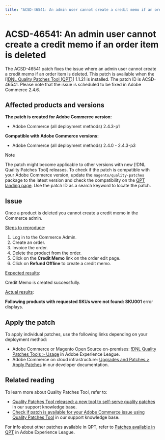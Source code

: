 ```yaml
---
title: "ACSD-46541: An admin user cannot create a credit memo if an order item is deleted" description: "The ACSD-46541 patch fixes the issue where an admin user cannot create a credit memo if an order item is deleted. This patch is available when the [!DNL Quality Patches Tool (QPT)(https://experienceleague.adobe.com/docs/commerce-knowledge-base/kb/announcements/commerce-announcements/magento-quality-patches-released-new-tool-to-self-serve-quality-patches.html) 1.1.21 is installed. The patch ID is ACSD-46541. Please note that the issue is scheduled to be fixed in Adobe Commerce 2.4.6."
---
```


# ACSD-46541: An admin user cannot create a credit memo if an order item is deleted

The ACSD-46541 patch fixes the issue where an admin user cannot create a credit memo if an order item is deleted. This patch is available when the [[!DNL Quality Patches Tool (QPT)]](https://experienceleague.adobe.com/docs/commerce-knowledge-base/kb/announcements/commerce-announcements/magento-quality-patches-released-new-tool-to-self-serve-quality-patches.html) 1.1.21 is installed. The patch ID is ACSD-46541. Please note that the issue is scheduled to be fixed in Adobe Commerce 2.4.6.

## Affected products and versions

**The patch is created for Adobe Commerce version:**

* Adobe Commerce (all deployment methods) 2.4.3-p1

**Compatible with Adobe Commerce versions:**

* Adobe Commerce (all deployment methods) 2.4.0 - 2.4.3-p3

>[!NOTE]
>
>The patch might become applicable to other versions with new [!DNL Quality Patches Tool] releases. To check if the patch is compatible with your Adobe Commerce version, update the `magento/quality-patches` package to the latest version and check the compatibility on the [QPT landing page](https://experienceleague.adobe.com/tools/commerce-quality-patches/index.html). Use the patch ID as a search keyword to locate the patch.

## Issue

Once a product is deleted you cannot create a credit memo in the Commerce admin. 

<u>Steps to reproduce</u>:

1. Log in to the Commerce Admin.
1. Create an order.
1. Invoice the order.
1. Delete the product from the order.
1. Click on the **Credit Memo** link on the order edit page.
1. Click on **Refund Offline** to create a credit memo.

<u>Expected results</u>:

Credit Memo is created successfully.

<u>Actual results</u>:

**Following products with requested SKUs were not found: SKU001** error displays.

## Apply the patch

To apply individual patches, use the following links depending on your deployment method:

* Adobe Commerce or Magento Open Source on-premises: [!DNL Quality Patches Tools > Usage](https://experienceleague.adobe.com/docs/commerce-operations/tools/quality-patches-tool/usage.html) in Adobe Experience League.
* Adobe Commerce on cloud infrastructure: [Upgrades and Patches > Apply Patches](https://devdocs.magento.com/cloud/project/project-patch.html) in our developer documentation.

## Related reading

To learn more about Quality Patches Tool, refer to:

* [Quality Patches Tool released: a new tool to self-serve quality patches](https://experienceleague.adobe.com/docs/commerce-knowledge-base/kb/announcements/commerce-announcements/magento-quality-patches-released-new-tool-to-self-serve-quality-patches.html) in our support knowledge base.
* [Check if patch is available for your Adobe Commerce issue using Quality Patches Tool](https://experienceleague.adobe.com/docs/commerce-knowledge-base/kb/support-tools/patches/check-patch-for-magento-issue-with-magento-quality-patches.html?) in our support knowledge base.

For info about other patches available in QPT, refer to [Patches available in QPT](https://experienceleague.adobe.com/tools/commerce-quality-patches/index.html) in Adobe Experience League.
